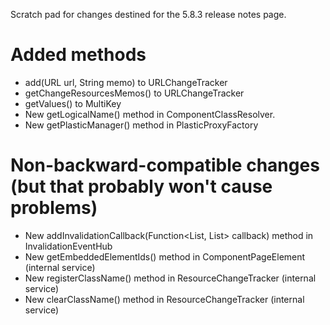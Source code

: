 Scratch pad for changes destined for the 5.8.3 release notes page.

# Added methods

* add(URL url, String memo) to URLChangeTracker
* getChangeResourcesMemos() to URLChangeTracker
* getValues() to MultiKey
* New getLogicalName() method in ComponentClassResolver.
* New getPlasticManager() method in PlasticProxyFactory

# Non-backward-compatible changes (but that probably won't cause problems)

* New addInvalidationCallback(Function<List<String>, List<String>> callback) method in InvalidationEventHub
* New getEmbeddedElementIds() method in ComponentPageElement (internal service)
* New registerClassName() method in ResourceChangeTracker (internal service)
* New clearClassName() method in ResourceChangeTracker (internal service)
